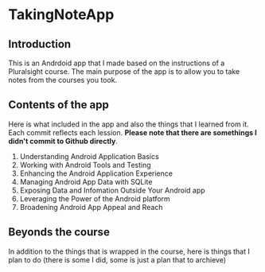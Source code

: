 # TakingNoteApp
## Introduction
This is an Andrdoid app that I made based on the instructions of a Pluralsight course. The main purpose of the app is to allow you to take notes from the courses you took.
## Contents of the app
 Here is what included in the app and also the things that I learned from it. Each commit reflects each lession. **Please note that there are somethings I didn't commit to Github directly**.
1. Understanding Android Application Basics
2. Working with Android Tools and Testing
3. Enhancing the Android Application Experience
4. Managing Android App Data with SQLite
5. Exposing Data and Infomation Outside Your Android app
6. Leveraging the Power of the Android platform
7. Broadening Android App Appeal and Reach
## Beyonds the course
In addition to the things that is wrapped in the course, here is things that I plan to do (there is some I did, some is just a plan that to archieve)
